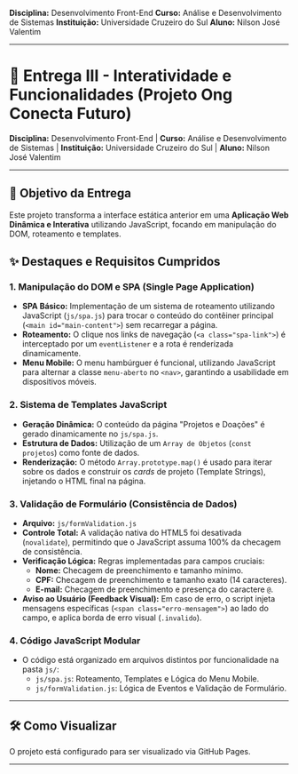 
**Disciplina:** Desenvolvimento Front-End
**Curso:** Análise e Desenvolvimento de Sistemas
**Instituição:** Universidade Cruzeiro do Sul
**Aluno:** Nilson José Valentim

---

# 🚀 Entrega III - Interatividade e Funcionalidades (Projeto Ong Conecta Futuro)

**Disciplina:** Desenvolvimento Front-End | **Curso:** Análise e Desenvolvimento de Sistemas | **Instituição:** Universidade Cruzeiro do Sul | **Aluno:** Nilson José Valentim

---

## 🎯 Objetivo da Entrega

Este projeto transforma a interface estática anterior em uma **Aplicação Web Dinâmica e Interativa** utilizando JavaScript, focando em manipulação do DOM, roteamento e templates.

## ✨ Destaques e Requisitos Cumpridos

### 1. Manipulação do DOM e SPA (Single Page Application)
- **SPA Básico:** Implementação de um sistema de roteamento utilizando JavaScript (`js/spa.js`) para trocar o conteúdo do contêiner principal (`<main id="main-content">`) sem recarregar a página.
- **Roteamento:** O clique nos links de navegação (`<a class="spa-link">`) é interceptado por um `eventListener` e a rota é renderizada dinamicamente.
- **Menu Mobile:** O menu hambúrguer é funcional, utilizando JavaScript para alternar a classe `menu-aberto` no `<nav>`, garantindo a usabilidade em dispositivos móveis.

### 2. Sistema de Templates JavaScript
- **Geração Dinâmica:** O conteúdo da página "Projetos e Doações" é gerado dinamicamente no `js/spa.js`.
- **Estrutura de Dados:** Utilização de um `Array de Objetos` (`const projetos`) como fonte de dados.
- **Renderização:** O método `Array.prototype.map()` é usado para iterar sobre os dados e construir os *cards* de projeto (Template Strings), injetando o HTML final na página.

### 3. Validação de Formulário (Consistência de Dados)
- **Arquivo:** `js/formValidation.js`
- **Controle Total:** A validação nativa do HTML5 foi desativada (`novalidate`), permitindo que o JavaScript assuma 100% da checagem de consistência.
- **Verificação Lógica:** Regras implementadas para campos cruciais:
    - **Nome:** Checagem de preenchimento e tamanho mínimo.
    - **CPF:** Checagem de preenchimento e tamanho exato (14 caracteres).
    - **E-mail:** Checagem de preenchimento e presença do caractere `@`.
- **Aviso ao Usuário (Feedback Visual):** Em caso de erro, o script injeta mensagens específicas (`<span class="erro-mensagem">`) ao lado do campo, e aplica borda de erro visual (`.invalido`).

### 4. Código JavaScript Modular
- O código está organizado em arquivos distintos por funcionalidade na pasta `js/`:
    - `js/spa.js`: Roteamento, Templates e Lógica do Menu Mobile.
    - `js/formValidation.js`: Lógica de Eventos e Validação de Formulário.

---

## 🛠️ Como Visualizar

O projeto está configurado para ser visualizado via GitHub Pages.

---
